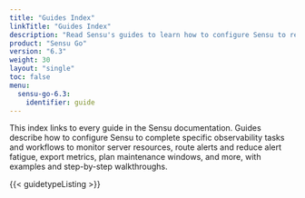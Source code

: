 ```yaml
---
title: "Guides Index"
linkTitle: "Guides Index"
description: "Read Sensu's guides to learn how to configure Sensu to reduce alert fatigue, export metrics, and more."
product: "Sensu Go"
version: "6.3"
weight: 30
layout: "single"
toc: false
menu:
  sensu-go-6.3:
    identifier: guide
---
```


This index links to every guide in the Sensu documentation.
Guides describe how to configure Sensu to complete specific observability tasks and workflows to monitor server resources, route alerts and reduce alert fatigue, export metrics, plan maintenance windows, and more, with examples and step-by-step walkthroughs.

{{< guidetypeListing >}}
